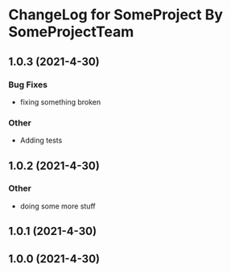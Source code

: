 # ChangeLog for SomeProject By SomeProjectTeam
<a name="1.0.3"></a>
## 1.0.3 (2021-4-30)

### Bug Fixes

* fixing something broken

### Other

* Adding tests

<a name="1.0.2"></a>
## 1.0.2 (2021-4-30)

### Other

* doing some more stuff

<a name="1.0.1"></a>
## 1.0.1 (2021-4-30)

<a name="1.0.0"></a>
## 1.0.0 (2021-4-30)

